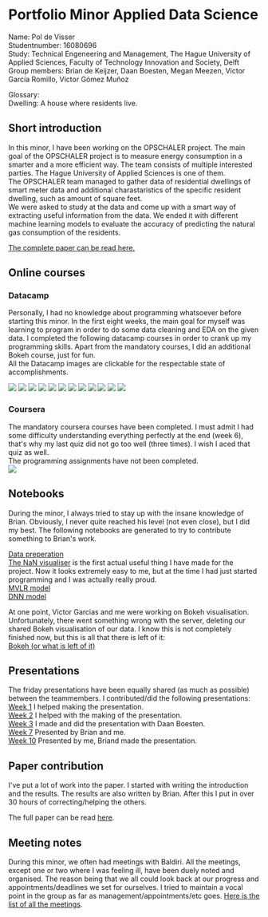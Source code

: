 # Portfolio Minor Applied Data Science  
  
Name: Pol de Visser  
Studentnumber: 16080696  
Study: Technical Engeneering and Management, The Hague University of Applied Sciences, Faculty of Technology Innovation and Society, Delft   
Group members: Brian de Keijzer, Daan Boesten, Megan Meezen, Víctor García Romillo, Víctor Gómez Muñoz
  
Glossary:  
Dwelling: A house where residents live.  


## Short introduction
In this minor, I have been working on the OPSCHALER project. The main goal of the OPSCHALER project is to measure energy consumption in a smarter and a more efficient way. The team consists of multiple interested parties. The Hague University of Applied Sciences is one of them.  
The OPSCHALER team managed to gather data of residential dwellings of smart meter data and additional charastaristics of the specific resident dwelling, such as amount of square feet.  
We were asked to study at the data and come up with a smart way of extracting useful information from the data. We ended it with different machine learning models to evaluate the accuracy of predicting the natural gas consumption of the residents.  
   
[The complete paper can be read here.](https://github.com/deKeijzer/KB-74-OPSCHALER/blob/master/Personal_folders/Pol/Portfolio/Images/Opschaler%20paper%20final%20version.pdf)
  


## Online courses
### Datacamp
Personally, I had no knowledge about programming whatsoever before starting this minor. In the first eight weeks, the main goal for myself was learning to program in order to do some data cleaning and EDA on the given data. I completed the following datacamp courses in order to crank up my programming skills. Apart from the mandatory courses, I did an additional Bokeh course, just for fun.  
All the Datacamp images are clickable for the respectable state of accomplishments.

<img src="https://github.com/deKeijzer/KB-74-OPSCHALER/blob/master/Personal_folders/Pol/Portfolio/Images/datacamp/images/overview.jpg?raw=true">  
<a href="https://github.com/deKeijzer/KB-74-OPSCHALER/blob/master/Personal_folders/Pol/Portfolio/Images/datacamp/accomplishments/introduction_python.pdf"><img src="https://github.com/deKeijzer/KB-74-OPSCHALER/blob/master/Personal_folders/Pol/Portfolio/Images/datacamp/images/introduction_to_python.jpg?raw=true" /></a>
<a href="https://github.com/deKeijzer/KB-74-OPSCHALER/blob/master/Personal_folders/Pol/Portfolio/Images/datacamp/accomplishments/intermediate_python.pdf"><img src="https://github.com/deKeijzer/KB-74-OPSCHALER/blob/master/Personal_folders/Pol/Portfolio/Images/datacamp/images/intermediate_python.jpg?raw=true" /></a>
<a href="https://github.com/deKeijzer/KB-74-OPSCHALER/blob/master/Personal_folders/Pol/Portfolio/Images/datacamp/accomplishments/into_datavis.pdf"><img src="https://github.com/deKeijzer/KB-74-OPSCHALER/blob/master/Personal_folders/Pol/Portfolio/Images/datacamp/images/intro_datavis.jpg?raw=true" /></a>
<a href="https://github.com/deKeijzer/KB-74-OPSCHALER/blob/master/Personal_folders/Pol/Portfolio/Images/datacamp/accomplishments/importing_data1.pdf"><img src="https://github.com/deKeijzer/KB-74-OPSCHALER/blob/master/Personal_folders/Pol/Portfolio/Images/datacamp/images/importing_data1.jpg?raw=true" /></a>
<a href="https://github.com/deKeijzer/KB-74-OPSCHALER/blob/master/Personal_folders/Pol/Portfolio/Images/datacamp/accomplishments/cleaning_data.pdf"><img src="https://github.com/deKeijzer/KB-74-OPSCHALER/blob/master/Personal_folders/Pol/Portfolio/Images/datacamp/images/cleaning_data_python.jpg?raw=true" /></a>
<a href="https://github.com/deKeijzer/KB-74-OPSCHALER/blob/master/Personal_folders/Pol/Portfolio/Images/datacamp/accomplishments/pandas_foundations.pdf"><img src="https://github.com/deKeijzer/KB-74-OPSCHALER/blob/master/Personal_folders/Pol/Portfolio/Images/datacamp/images/pandas_foundations.jpg?raw=true" /></a>
<a href="https://github.com/deKeijzer/KB-74-OPSCHALER/blob/master/Personal_folders/Pol/Portfolio/Images/datacamp/accomplishments/python_toolbox1.pdf"><img src="https://github.com/deKeijzer/KB-74-OPSCHALER/blob/master/Personal_folders/Pol/Portfolio/Images/datacamp/images/python_toolbox1.jpg?raw=true" /></a>
<a href="https://github.com/deKeijzer/KB-74-OPSCHALER/blob/master/Personal_folders/Pol/Portfolio/Images/datacamp/accomplishments/python_toolbox2.pdf"><img src="https://github.com/deKeijzer/KB-74-OPSCHALER/blob/master/Personal_folders/Pol/Portfolio/Images/datacamp/images/python_toolbox2.jpg?raw=true" /></a>
<a href="https://github.com/deKeijzer/KB-74-OPSCHALER/blob/master/Personal_folders/Pol/Portfolio/Images/datacamp/accomplishments/statistical_thinking.pdf"><img src="https://github.com/deKeijzer/KB-74-OPSCHALER/blob/master/Personal_folders/Pol/Portfolio/Images/datacamp/images/statistical_thinking.jpg?raw=true" /></a>
<a href="https://github.com/deKeijzer/KB-74-OPSCHALER/blob/master/Personal_folders/Pol/Portfolio/Images/datacamp/accomplishments/scikit.pdf"><img src="https://github.com/deKeijzer/KB-74-OPSCHALER/blob/master/Personal_folders/Pol/Portfolio/Images/datacamp/images/scikit.jpg?raw=true" /></a>
<a href="https://github.com/deKeijzer/KB-74-OPSCHALER/blob/master/Personal_folders/Pol/Portfolio/Images/datacamp/accomplishments/interactive_bokeh.pdf"><img src="https://github.com/deKeijzer/KB-74-OPSCHALER/blob/master/Personal_folders/Pol/Portfolio/Images/datacamp/images/interactive_bokeh.jpg?raw=true" /></a>  
  
### Coursera   
The mandatory coursera courses have been completed. I must admit I had some difficulty understanding everything perfectly at the end (week 6), that's why my last quiz did not go too well (three times). I wish I aced that quiz as well.  
The programming assignments have not been completed.   
<img src="https://github.com/deKeijzer/KB-74-OPSCHALER/blob/master/Personal_folders/Pol/Portfolio/Images/coursera.jpg?raw=true" />

   
## Notebooks
During the minor, I always tried to stay up with the insane knowledge of Brian. Obviously, I never quite reached his level (not even close), but I did my best. The following notebooks are generated to try to contribute something to Brian's work.  


[Data preperation](https://github.com/deKeijzer/KB-74-OPSCHALER/blob/master/Personal_folders/Pol/Old_files/Data_Prep_Pol.ipynb)  
[The NaN visualiser](https://github.com/deKeijzer/KB-74-OPSCHALER/blob/master/Personal_folders/Pol/Old_files/Sensor_data_NaN_vis_if_in_rows.ipynb) is the first actual useful thing I have made for the project. Now it looks extremely easy to me, but at the time I had just started programming and I was actually really proud.  
[MVLR model](https://github.com/deKeijzer/KB-74-OPSCHALER/blob/master/Personal_folders/Pol/LR_MVR.ipynb)  
[DNN model](https://github.com/deKeijzer/KB-74-OPSCHALER/blob/master/Personal_folders/Pol/DNN.ipynb)  
  
At one point, Victor Garcias and me were working on Bokeh visualisation. Unfortunately, there went something wrong with the server, deleting our shared Bokeh visualisation of our data. I know this is not completely finished now, but this is all that there is left of it:  
[Bokeh (or what is left of it)](https://github.com/deKeijzer/KB-74-OPSCHALER/blob/master/Personal_folders/Pol/Old_files/Bokeh_graphs.ipynb)  
## Presentations
The friday presentations have been equally shared (as much as possible) between the teammembers. I contributed/did the following presentations:  
[Week 1](https://github.com/deKeijzer/KB-74-OPSCHALER/blob/master/appendix/friday%20presentations/7-9-2018.pptx) I helped making the presentation.  
[Week 2](https://github.com/deKeijzer/KB-74-OPSCHALER/blob/master/appendix/friday%20presentations/14-9-2018.pptx) I helped with the making of the presentation.  
[Week 3](https://github.com/deKeijzer/KB-74-OPSCHALER/blob/master/appendix/friday%20presentations/21-09-2018.pptx) I made and did the presentation with Daan Boesten.  
[Week 7](https://github.com/deKeijzer/KB-74-OPSCHALER/blob/master/appendix/friday%20presentations/17-10-2018.pptx) Presented by Brian and me.  
[Week 10](https://github.com/deKeijzer/KB-74-OPSCHALER/blob/master/appendix/friday%20presentations/9-11-2018.pptx) Presented by me, Briand made the presentation.  
  
## Paper contribution
I've put a lot of work into the paper. I started with writing the introduction and the results. The results are also written by Brian. After this I put in over 30 hours of correcting/helping the others.  
  
The full paper can be read [here](https://github.com/deKeijzer/KB-74-OPSCHALER/blob/master/Personal_folders/Pol/Portfolio/Images/Opschaler%20paper%20final%20version.pdf).  

## Meeting notes
During this minor, we often had meetings with Baldiri. All the meetings, except one or two where I was feeling ill, have been duely noted and organised. The reason being that we all could look back at our progress and appointments/deadlines we set for ourselves. I tried to maintain a vocal point in the group as far as management/appointments/etc goes. [Here is the list of all the meetings](https://github.com/deKeijzer/KB-74-OPSCHALER/tree/master/Personal_folders/Pol/Portfolio/Images/notes).



